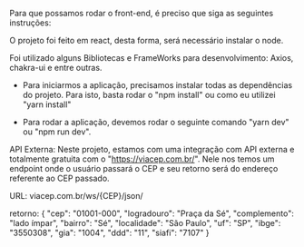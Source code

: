 Para que possamos rodar o front-end, é preciso que siga as seguintes instruções:

O projeto foi feito em react, desta forma, será necessário instalar o node.

Foi utilizado alguns Bibliotecas e FrameWorks para desenvolvimento: Axios, chakra-ui e entre outras. 

- Para iniciarmos a aplicação, precisamos instalar todas as dependências do projeto. Para isto, basta rodar o "npm install" ou como eu utilizei "yarn install"

- Para rodar a aplicação, devemos rodar o seguinte comando "yarn dev" ou "npm run dev".



API Externa:
Neste projeto, estamos com uma integração com API externa e totalmente gratuita com o "https://viacep.com.br/". Nele nos temos um endpoint onde o usuário passará o CEP e seu retorno será do endereço referente ao CEP passado.

URL: viacep.com.br/ws/{CEP}/json/

retorno: 
{
    "cep": "01001-000",
    "logradouro": "Praça da Sé",
    "complemento": "lado ímpar",
    "bairro": "Sé",
    "localidade": "São Paulo",
    "uf": "SP",
    "ibge": "3550308",
    "gia": "1004",
    "ddd": "11",
    "siafi": "7107"
}
